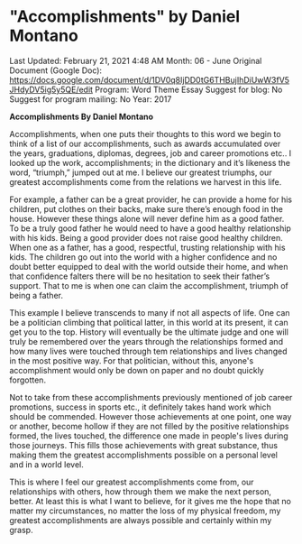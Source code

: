 # "Accomplishments" by Daniel Montano

Last Updated: February 21, 2021 4:48 AM
Month: 06 - June
Original Document (Google Doc): https://docs.google.com/document/d/1DV0q8IjDD0tG6THBujIhDiUwW3fV5JHdyDV5ig5y5QE/edit
Program: Word Theme Essay
Suggest for blog: No
Suggest for program mailing: No
Year: 2017

**Accomplishments By Daniel Montano**

Accomplishments, when one puts their thoughts to this word we begin to think of a list of our accomplishments, such as awards accumulated over the years, graduations, diplomas, degrees, job and career promotions etc.. I looked up the work, accomplishments; in the dictionary and it’s likeness the word, “triumph,” jumped out at me. I believe our greatest triumphs, our greatest accomplishments come from the relations we harvest in this life.

For example, a father can be a great provider, he can provide a home for his children, put clothes on their backs, make sure there’s enough food in the house. However these things alone will never define him as a good father. To be a truly good father he would need to have a good healthy relationship with his kids. Being a good provider does not raise good healthy children. When one as a father, has a good, respectful, trusting relationship with his kids. The children go out into the world with a higher confidence and no doubt better equipped to deal with the world outside their home, and when that confidence falters there will be no hesitation to seek their father’s support. That to me is when one can claim the accomplishment, triumph of being a father.

This example I believe transcends to many if not all aspects of life. One can be a politician climbing that political latter, in this world at its present, it can get you to the top. History will eventually be the ultimate judge and one will truly be remembered over the years through the relationships formed and how many lives were touched through tem relationships and lives changed in the most positive way. For that politician, without this, anyone's accomplishment would only be down on paper and no doubt quickly forgotten.

Not to take from these accomplishments previously mentioned of job career promotions, success in sports etc., it definitely takes hand work which should be commended. However those achievements at one point, one way or another, become hollow if they are not filled by the positive relationships formed, the lives touched, the difference one made in people's lives during those journeys. This fills those achievements with great substance, thus making them the greatest accomplishments possible on a personal level and in a world level.

This is where I feel our greatest accomplishments come from, our relationships with others, how through them we make the next person, better. At least this is what I want to believe, for it gives me the hope that no matter my circumstances, no matter the loss of my physical freedom, my greatest accomplishments are always possible and certainly within my grasp.